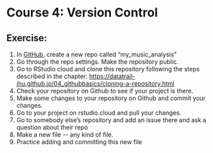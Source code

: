 # Course 4: Version Control


## Exercise:
1. In [GitHub](https://github.com/), create a new repo called “my_music_analysis”
2. Go through the repo settings. Make the repository public.
3. Go to RStudio cloud and clone this repository following the steps described in the chapter: https://datatrail-jhu.github.io/04_githubbasics/cloning-a-repository.html
4. Check your repository on Github to see if your project is there.
5. Make some changes to your repository on Github and commit your changes.
6. Go to your project on rstudio.cloud and pull your changes.
7. Go to somebody else’s repository and add an issue there and ask a question about their repo
8. Make a new file -- any kind of file.
9. Practice adding and committing this new file
